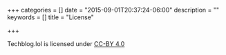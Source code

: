 +++
categories = []
date = "2015-09-01T20:37:24-06:00"
description = ""
keywords = []
title = "License"

+++

Techblog.lol is licensed under [CC-BY 4.0](http://creativecommons.org/licenses/by/4.0/)